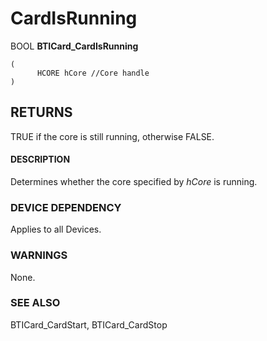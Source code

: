 # **CardIsRunning**

BOOL **BTICard\_CardIsRunning**

```
(
      HCORE hCore //Core handle
)
```
## **RETURNS**

TRUE if the core is still running, otherwise FALSE.

#### **DESCRIPTION**

Determines whether the core specified by *hCore* is running.

### **DEVICE DEPENDENCY**

Applies to all Devices.

### **WARNINGS**

None.

### **SEE ALSO**

BTICard\_CardStart, BTICard\_CardStop